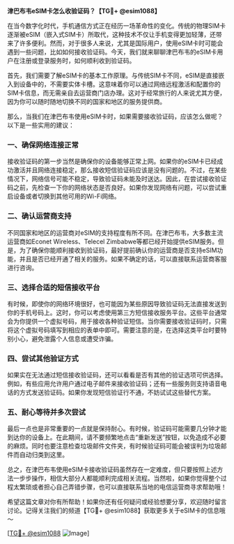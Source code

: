 **津巴布韦eSIM卡怎么收验证码？【TG💪+ @esim1088】**

在当今数字化时代，手机通信方式正在经历一场革命性的变化。传统的物理SIM卡逐渐被eSIM（嵌入式SIM卡）所取代，这种技术不仅让手机变得更加轻薄，还带来了许多便利。然而，对于很多人来说，尤其是国际用户，使用eSIM卡时可能会遇到一些问题，比如如何接收验证码。今天，我们就来聊聊津巴布韦的eSIM卡用户在注册或登录服务时，如何顺利收到验证码。

首先，我们需要了解eSIM卡的基本工作原理。与传统SIM卡不同，eSIM是直接嵌入到设备中的，不需要实体卡槽。这意味着你可以通过网络远程激活和配置你的SIM卡信息，而无需亲自去运营商门店办理。这对于经常旅行的人来说尤其方便，因为你可以随时随地切换不同的国家和地区的服务提供商。

那么，当我们在津巴布韦使用eSIM卡时，如果需要接收验证码，应该怎么做呢？以下是一些实用的建议：

### 一、确保网络连接正常

接收验证码的第一步当然是确保你的设备能够正常上网。如果你的eSIM卡已经成功激活并且网络连接稳定，那么接收短信验证码应该是没有问题的。不过，在某些情况下，网络信号可能不稳定，导致验证码未能及时送达。因此，在尝试接收验证码之前，先检查一下你的网络状态是否良好。如果你发现网络有问题，可以尝试重启设备或者切换到其他可用的Wi-Fi网络。

### 二、确认运营商支持

不同国家和地区的运营商对eSIM的支持程度有所不同。在津巴布韦，大多数主流运营商如Econet Wireless、Telecel Zimbabwe等都已经开始提供eSIM服务。但是，为了确保你能顺利接收到验证码，最好提前确认你的运营商是否支持eSIM功能，并且是否已经开通了相关的服务。如果不确定的话，可以直接联系运营商客服进行咨询。

### 三、选择合适的短信接收平台

有时候，即使你的网络环境很好，也可能因为某些原因导致验证码无法直接发送到你的手机号码上。这时，你可以考虑使用第三方短信接收服务平台。这些平台通常会为你提供一个虚拟号码，用于接收各种验证短信。当你需要接收验证码时，只需将这个虚拟号码填写到相应的表单中即可。需要注意的是，在选择这类平台时要特别小心，避免泄露个人信息或遭受诈骗。

### 四、尝试其他验证方式

如果实在无法通过短信接收验证码，还可以看看是否有其他的验证选项可供选择。例如，有些应用允许用户通过电子邮件来接收验证码；还有一些服务则支持语音电话的方式发送验证码。如果你发现短信验证行不通，不妨试试这些替代方案。

### 五、耐心等待并多次尝试

最后一点也是非常重要的一点就是保持耐心。有时候，验证码可能需要几分钟才能到达你的设备上。在此期间，请不要频繁地点击“重新发送”按钮，以免造成不必要的麻烦。同时也要注意检查垃圾邮件文件夹，有时候验证码可能会被误判为垃圾邮件而自动归类到这里。

总之，在津巴布韦使用eSIM卡接收验证码虽然存在一定难度，但只要按照上述方法一步步操作，相信大部分人都能顺利完成相关流程。当然啦，如果你觉得整个过程太繁琐或者担心自己弄错步骤，也可以直接联系当地的电信运营商寻求帮助哦！

希望这篇文章对你有所帮助！如果你还有任何疑问或经验想要分享，欢迎随时留言讨论。记得关注我们的频道【TG💪+ @esim1088】获取更多关于eSIM卡的信息哦～

[[TG💪+ @esim1088](https://t.me/s/esim1088) ![Image](https://i.postimg.cc/4NQfJmqS/Snipaste-2025-05-13-00-14-12.png)]
